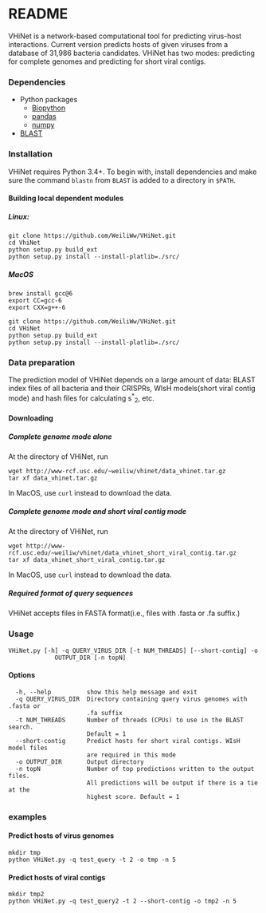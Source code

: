 # README

VHiNet is a network-based computational tool for predicting virus-host interactions. Current version predicts hosts of given viruses from a database of 31,986 bacteria candidates. VHiNet has two modes: predicting for complete genomes and predicting for short viral contigs.

### Dependencies
* Python packages
    + [Biopython](http://biopython.org/wiki/Download)
    + [pandas](https://pandas.pydata.org/) 
    + [numpy](https://www.scipy.org/scipylib/download.html)
* [BLAST](https://www.ncbi.nlm.nih.gov/books/NBK279671/) 

### Installation
VHiNet requires Python 3.4+. To begin with, install dependencies and make sure the command `blastn` from `BLAST` is added to a directory in `$PATH`.

#### Building local dependent modules
##### Linux: 
```
git clone https://github.com/WeiliWw/VHiNet.git 
cd VhiNet
python setup.py build_ext 
python setup.py install --install-platlib=./src/
```
##### MacOS
```
brew install gcc@6
export CC=gcc-6
export CXX=g++-6

git clone https://github.com/WeiliWw/VHiNet.git
cd VHiNet
python setup.py build_ext 
python setup.py install --install-platlib=./src/
```

### Data preparation
The prediction model of VHiNet depends on a large amount of data: BLAST index files of all bacteria and their CRISPRs, WIsH models(short viral contig mode) and hash files for calculating s<sup>*</sup><sub>2</sub>, etc.

#### Downloading
##### Complete genome mode alone
At the directory of VHiNet, run
```
wget http://www-rcf.usc.edu/~weiliw/vhinet/data_vhinet.tar.gz    
tar xf data_vhinet.tar.gz
```
In MacOS, use `curl` instead to download the data.
##### Complete genome mode and short viral contig mode
At the directory of VHiNet, run
```
wget http://www-rcf.usc.edu/~weiliw/vhinet/data_vhinet_short_viral_contig.tar.gz    
tar xf data_vhinet_short_viral_contig.tar.gz 
```
In MacOS, use `curl` instead to download the data.

##### Required format of query sequences
VHiNet accepts files in FASTA format(i.e., files with .fasta or .fa suffix.)


### Usage 
    VHiNet.py [-h] -q QUERY_VIRUS_DIR [-t NUM_THREADS] [--short-contig] -o
                 OUTPUT_DIR [-n topN]
#### Options
      -h, --help          show this help message and exit
      -q QUERY_VIRUS_DIR  Directory containing query virus genomes with .fasta or
                          .fa suffix
      -t NUM_THREADS      Number of threads (CPUs) to use in the BLAST search.
                          Default = 1
      --short-contig      Predict hosts for short viral contigs. WIsH model files
                          are required in this mode
      -o OUTPUT_DIR       Output directory
      -n topN             Number of top predictions written to the output files.
                          All predictions will be output if there is a tie at the
                          highest score. Default = 1


### examples
#### Predict hosts of virus genomes
```
mkdir tmp
python VHiNet.py -q test_query -t 2 -o tmp -n 5
```

#### Predict hosts of viral contigs
```
mkdir tmp2
python VHiNet.py -q test_query2 -t 2 --short-contig -o tmp2 -n 5
```

